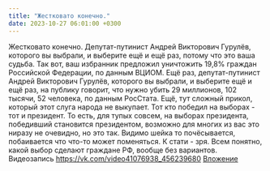```yaml
---
title: "Жестковато конечно."
date: 2023-10-27 06:01:00 +0300
---
```


Жестковато конечно.
Депутат-путинист Андрей Викторович Гурулёв, которого вы выбрали, и выберите ещё и ещё раз, потому что это ваша судьба. Так вот, ваш избранник предложил уничтожить 19,8% граждан Российской Федерации, по данным ВЦИОМ.
Ещё раз, депутат-путинист Андрей Викторович Гурулёв, которого вы выбрали, и выберите ещё и ещё раз, на публику говорит, что нужно убить 29 миллионов, 102 тысячи, 52 человека, по данным РосСтата.
Ещё, тут сложный прикол, который этот слуга народа не выкупает. Тот кто победил на выборах - тот и президент. То есть, для тупых совсем, на выборах президента, победивший становится президентом, возможно для многих из вас это ниразу не очевидно, но это так.
Видимо шейка то почёсывается, побаивается что что-то может поменяться. К стати - зря. Всем понятно, какой выбор сделают граждане РФ, вообще без вариантов.
Видеозапись
<a class="vk-attach" href="https://vk.com/video41076938_456239680">https://vk.com/video41076938_456239680</a>
<a class="vk-attach" href="https://vk.com/video41076938_456239680">Вложение</a>
